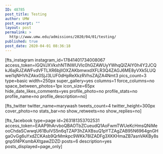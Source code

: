 ```yaml
---
ID: 48785
post_title: Testing
author: UMW
post_excerpt: ""
layout: post
permalink: >
  http://www.umw.edu/admissions/2020/04/01/testing/
published: true
post_date: 2020-04-01 08:36:18
---
```

[fts_instagram instagram_id=17841401734008067 access_token=IGQVJXVkxhNTlNWUVIc0hGZAWUyYWhqQlZAIY0h4Y2JCQkJ6ajRJZAWFvdVFTLXR6bjlIOXZAKbmwxdXFLR3Q4ZAGJ6ME8yVXk5LUQwei1qNHVhZAkx0SjJ3LUF0dHpReXkzRVhsZAjZA4Nmt3 pics_count=3 type=basic width=250px super_gallery=yes columns=1 force_columns=no space_between_photos=1px icon_size=65px hide_date_likes_comments=yes profile_photo=no profile_stats=no profile_name=no profile_description=no]

[fts_twitter twitter_name=marywash tweets_count=4 twitter_height=300px cover_photo=no stats_bar=no show_retweets=no show_replies=no]

[fts_facebook type=page id=263181353702531 access_token=EAAP9hArvboQBAOTbZCueudQ1AoFwmTWUeKcHmsQNiMeooChdaSCwwqU61BuIVS5n6qTZAP3hZAXBsuQ1pYTZAgZAB95N6964gnGHgaOvGg6uYxdZCKAsb9QrMmkpc9WKk78IZADFg3XKKHmaZB7asnVAKBy8sgnp5f4PKsmbAXtgawZDZD posts=6 description=yes posts_displayed=page_only]